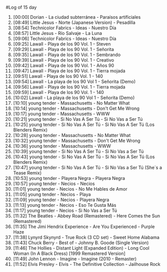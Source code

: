 #Log of 15 day

1. [00:00] Dorian - La ciudad subterránea - Paraísos artificiales
1. [08:49] Little Jesus - Norte (Japanese Version) - Pesadilla
1. [08:54] Technicolor Fabrics - Ideas - Nuestro Día
1. [08:57] Little Jesus - Río Salvaje - La Luna
1. [09:06] Technicolor Fabrics - Ideas - Nuestro Día
1. [09:25] Lawall - Playa de los 90 Vol. 1 - Steven
1. [09:29] Lawall - Playa de los 90 Vol. 1 - Señorita
1. [09:35] Lawall - Playa de los 90 Vol. 1 - Sembrando
1. [09:39] Lawall - Playa de los 90 Vol. 1 - Creativo
1. [09:42] Lawall - Playa de los 90 Vol. 1 - Años 90
1. [09:47] Lawall - Playa de los 90 Vol. 1 - Tierra mojada
1. [09:51] Lawall - Playa de los 90 Vol. 1 - 140
1. [09:54] Lawall - La playa de los 90 Vol 1 - Señorita (Demo)
1. [09:56] Lawall - Playa de los 90 Vol. 1 - Tierra mojada
1. [09:59] Lawall - Playa de los 90 Vol. 1 - 140
1. [10:02] Lawall - La playa de los 90 Vol 1 - Señorita (Demo)
1. [10:10] young tender - Massachusetts - No Matter What
1. [10:14] young tender - Massachusetts - Don't Get Me Wrong
1. [10:17] young tender - Massachusetts - WWW
1. [10:21] young tender - Si No Vas A Ser Tú - Si No Vas a Ser Tú
1. [10:25] young tender - Si No Vas A Ser Tú - Si No Vas A Ser Tú (Los Blenders Remix)
1. [10:28] young tender - Massachusetts - No Matter What
1. [10:32] young tender - Massachusetts - Don't Get Me Wrong
1. [10:36] young tender - Massachusetts - WWW
1. [10:39] young tender - Si No Vas A Ser Tú - Si No Vas a Ser Tú
1. [10:43] young tender - Si No Vas A Ser Tú - Si No Vas A Ser Tú (Los Blenders Remix)
1. [10:47] young tender - Si No Vas A Ser Tú - Si No Vas a Ser Tú (She´s a Tease Remix)
1. [10:53] young tender - Playera Negra - Playera Negra
1. [10:57] young tender - Necios - Necios
1. [11:01] young tender - Necios - No Me Hables de Amor
1. [11:05] young tender - Necios - Playa
1. [11:09] young tender - Necios - Playera Negra
1. [11:13] young tender - Necios - Eso Te Gusta Más
1. [11:17] young tender - Necios - Si No Vas a Ser Tú
1. [11:32] The Beatles - Abbey Road (Remastered) - Here Comes the Sun (Remastered)
1. [11:35] The Jimi Hendrix Experience - Are You Experienced - Purple Haze
1. [11:38] Lynyrd Skynyrd - True Rock (3 CD set) - Sweet Home Alabama
1. [11:43] Chuck Berry - Best of - Johnny B. Goode (Single Version)
1. [11:46] The Hollies - Distant Light (Expanded Edition) - Long Cool Woman (In A Black Dress) [1999 Remastered Version]
1. [11:49] John Lennon - Imagine - Imagine (2010 - Remaster)
1. [11:52] Elvis Presley - Elvis - The Definitive Collection - Jailhouse Rock
